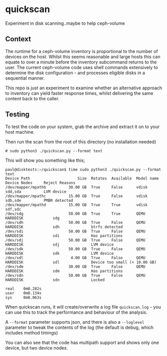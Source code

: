 # quickscan
Experiment in disk scanning..maybe to help ceph-volume

## Context
The runtime for a ceph-volume inventory is proportional to the number of devices on the host. Whilst this seems reasonable and large hosts this can equate to over a minute before the inventory subcommand returns to the user. The current ceph-volume code uses shell commands extensively to determine the disk configuration - and processes eligible disks in a sequential manner.

This repo is just an experiment to examine whether an alternative approach to inventory can yield faster response times, whilst delivering the same content back to the caller.

## Testing
To test the code on your system, grab the archive and extract it on to your host machine.

Then run the scan from the root of this directory (no installation needed)
```
# sudo python3 ./quickscan.py --format text
```

This will show you something like this;
```
paul@disktests:~/quickscan$ time sudo python3 ./quickscan.py --format text 
Device Path                     Size  Rotates  Available  Model name                Device Nodes     Reject Reasons
/dev/mapper/mpathb          30.00 GB  True     False      vdisk                     sdd,sda          LVM device
/dev/mapper/mpathc          15.00 GB  True     False      vdisk                     sdb,sde          PMBR detected
/dev/mapper/mpathd          15.00 GB  True     True       vdisk                     sdf,sdc          
/dev/sdg                    50.00 GB  True     True       QEMU HARDDISK             sdg              
/dev/sdh                    50.00 GB  True     False      QEMU HARDDISK             sdh              btrfs detected
/dev/sdi                    50.00 GB  True     False      QEMU HARDDISK             sdi              Has partitions
/dev/sdj                    50.00 GB  True     False      QEMU HARDDISK             sdj              LVM device
/dev/sdk                    50.00 GB  True     False      QEMU HARDDISK             sdk              LVM device
/dev/sdl                     4.00 GB  True     False      QEMU HARDDISK             sdl              Device too small (< 10.00 GB)
/dev/sdm                    30.00 GB  True     False      QEMU HARDDISK             sdm              Has partitions
/dev/sdn                    50.00 GB  True     False      QEMU HARDDISK             sdn              Locked

real    0m0.282s
user    0m0.134s
sys     0m0.063s
```

When quickscan runs, it will create/overwrite a log file `quickscan.log` - you can use this to track the performance and behaviour of the analysis.

A `--format` parameter supports json, and there is also a `--loglevel` parameter to tweak the contents of the log (the default is debug, which includes method timings)

You can also see that the code has multipath support and shows only one device, but two device nodes. 


